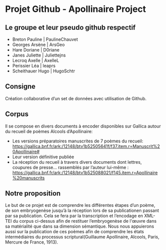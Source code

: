 # Projet Github - Apollinaire Project

## Le groupe et leur pseudo github respectif 

* Breton Pauline   | PaulineChauvet
* Georges Arsène   | ArsGeo
* Hare Doriane     | D0riane
* Janes Juliette   | Juliettejns
* Lecroq Axelle    | AxelleL
* Perissier Léa    | leaprs
* Scheithauer Hugo | HugoSchtr

## Consigne
Création collaborative d’un set de données avec utilisation de Github.
 
## Corpus

Il se compose en divers documents à encoder disponibles sur Gallica autour du recueil de poèmes Alcools d’Apollinaire:

* Les versions préparatoires manuscrites de 7 poèmes du recueil: https://gallica.bnf.fr/ark:/12148/btv1b52505641f/f37.item.r=Manuscrit%20Apollinaire#
* Leur version définitive publiée
* La réception du recueil à travers divers documents dont lettres, coupures de presse… rassemblés par l’auteur lui-même :  https://gallica.bnf.fr/ark:/12148/btv1b525088021/f145.item.r=Apollinaire%20manuscrits

## Notre proposition 

Le but de ce projet est de comprendre les différentes étapes d’un poème, de son embryogenèse jusqu’à la réception lors de sa publicationen passant par sa publication. 
Cela se fera par la transcription et l’encodage en XML-TEI du corpus ci-dessus afin de restituer l’embryogenèse de l'œuvre dans sa matérialité que dans sa dimension sémantique.
Nous nous appuierons aussi sur la publication de ces poèmes afin de comprendre les états intermédiaires du processus scriptural(Guillaume Apollinaire, Alcools, Paris, Mercure de France, 1913). 
